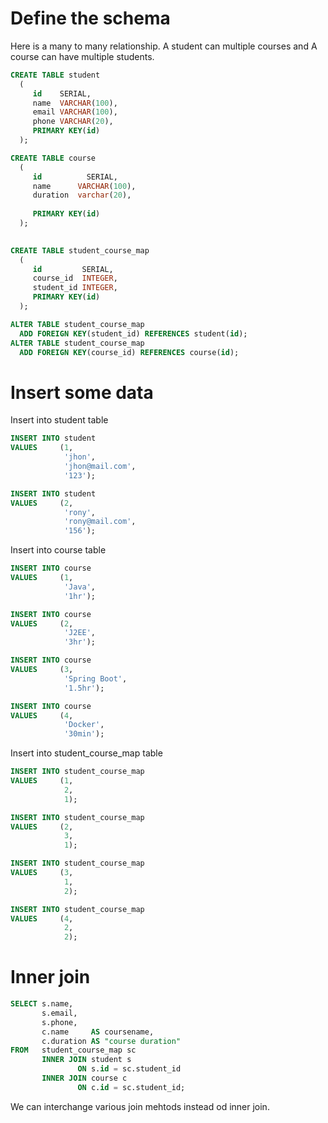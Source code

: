 # Define the schema
Here is a many to many relationship. A student can multiple courses and A course can have multiple students.
```sql
CREATE TABLE student
  (
     id    SERIAL,
     name  VARCHAR(100),
     email VARCHAR(100),
     phone VARCHAR(20),
     PRIMARY KEY(id)
  );

CREATE TABLE course
  (
     id          SERIAL,
     name      VARCHAR(100),
     duration  varchar(20),
     
     PRIMARY KEY(id)
  );

  
CREATE TABLE student_course_map
  (
     id         SERIAL,
     course_id  INTEGER,
     student_id INTEGER,
     PRIMARY KEY(id)
  );

ALTER TABLE student_course_map
  ADD FOREIGN KEY(student_id) REFERENCES student(id);
ALTER TABLE student_course_map
  ADD FOREIGN KEY(course_id) REFERENCES course(id);
```

# Insert some data
Insert into student table
```sql
INSERT INTO student
VALUES     (1,
            'jhon',
            'jhon@mail.com',
            '123');

INSERT INTO student
VALUES     (2,
            'rony',
            'rony@mail.com',
            '156');
```
Insert into course table
```sql
INSERT INTO course
VALUES     (1,
            'Java',
            '1hr');

INSERT INTO course
VALUES     (2,
            'J2EE',
            '3hr');

INSERT INTO course
VALUES     (3,
            'Spring Boot',
            '1.5hr');

INSERT INTO course
VALUES     (4,
            'Docker',
            '30min'); 
```
Insert into student_course_map table
```sql
INSERT INTO student_course_map
VALUES     (1,
            2,
            1);

INSERT INTO student_course_map
VALUES     (2,
            3,
            1);

INSERT INTO student_course_map
VALUES     (3,
            1,
            2);

INSERT INTO student_course_map
VALUES     (4,
            2,
            2); 
```
# Inner join
```sql
SELECT s.name,
       s.email,
       s.phone,
       c.name     AS coursename,
       c.duration AS "course duration"
FROM   student_course_map sc
       INNER JOIN student s
               ON s.id = sc.student_id
       INNER JOIN course c
               ON c.id = sc.student_id;
```
We can interchange various join mehtods instead od inner join.